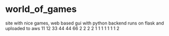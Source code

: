 # world_of_games
site with nice games, web based gui with python backend runs on flask and uploaded to aws
11
12
33
44
44
66
2
2
2
2
1
1
1
1
1
1
1
2
